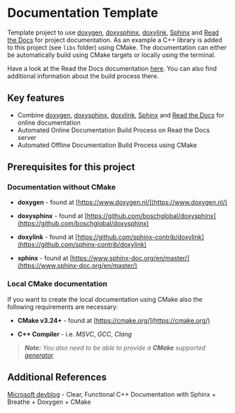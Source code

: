 # Documentation Template

Template project to use [doxygen](https://www.doxygen.nl/), [doxysphinx](https://github.com/boschglobal/doxysphinx), [doxylink](https://github.com/sphinx-contrib/doxylink), [Sphinx](https://www.sphinx-doc.org/en/master/) and [Read the Docs](https://about.readthedocs.com/) for project documentation. As an example a C++ library is added to this project (see `libs` folder) using CMake. The documentation can either be automatically build using CMake targets or locally using the terminal.

Have a look at the Read the Docs documentation [here](https://doxysphinx-with-read-the-docs-template.readthedocs.io/en/latest/). You can also find additional information about the build process there.

## Key features

* Combine [doxygen](https://www.doxygen.nl/), [doxysphinx](https://github.com/boschglobal/doxysphinx), [doxylink](https://github.com/sphinx-contrib/doxylink), [Sphinx](https://www.sphinx-doc.org/en/master/) and [Read the Docs](https://about.readthedocs.com/) for online documentation
* Automated Online Documentation Build Process on Read the Docs server
* Automated Offline Documentation Build Process using CMake

## Prerequisites for this project

### Documentation without CMake

* **doxygen** - found at [https://www.doxygen.nl/](https://www.doxygen.nl/)

* **doxysphinx** - found at [https://github.com/boschglobal/doxysphinx](https://github.com/boschglobal/doxysphinx)

* **doxylink** - found at [https://github.com/sphinx-contrib/doxylink](https://github.com/sphinx-contrib/doxylink)

* **sphinx** - found at [https://www.sphinx-doc.org/en/master/](https://www.sphinx-doc.org/en/master/)

### Local CMake documentation

If you want to create the local documentation using CMake also the following requirements are necessary:

* **CMake v3.24+** - found at [https://cmake.org/](https://cmake.org/)

* **C++ Compiler** - i.e. *MSVC*, *GCC*, *Clang*

> ***Note:*** *You also need to be able to provide a ***CMake*** supported
[generator](https://cmake.org/cmake/help/latest/manual/cmake-generators.7.html).*

## Additional References

[Microsoft devblog](https://devblogs.microsoft.com/cppblog/clear-functional-c-documentation-with-sphinx-breathe-doxygen-cmake/) - Clear, Functional C++ Documentation with Sphinx + Breathe + Doxygen + CMake


